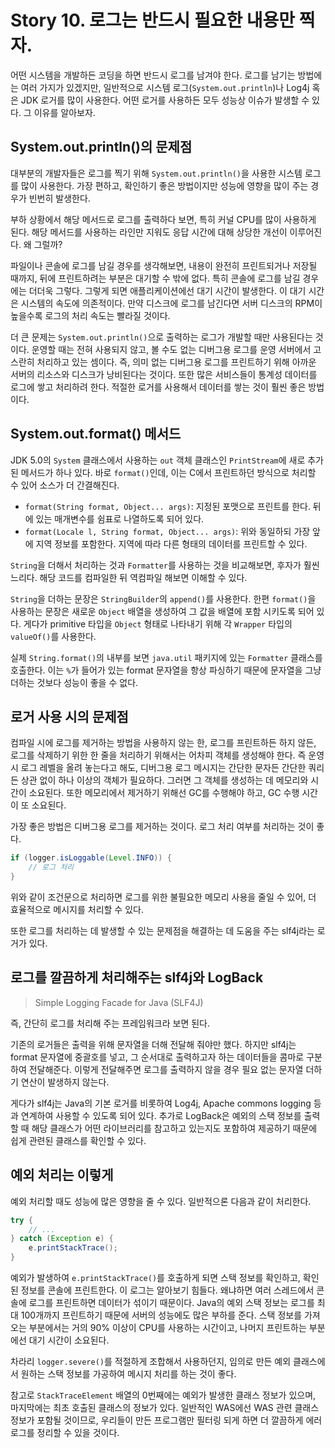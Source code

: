 # Story 10. 로그는 반드시 필요한 내용만 찍자.
어떤 시스템을 개발하든 코딩을 하면 반드시 로그를 남겨야 한다. 로그를 남기는 방법에는 여러 가지가 있겠지만, 일반적으로 시스템 로그(`System.out.println`)나 Log4j 혹은 JDK 로거를 많이 사용한다. 어떤 로거를 사용하든 모두 성능상 이슈가 발생할 수 있다. 그 이유를 알아보자.

## System.out.println()의 문제점
대부분의 개발자들은 로그를 찍기 위해 `System.out.println()`을 사용한 시스템 로그를 많이 사용한다. 가장 편하고, 확인하기 좋은 방법이지만 성능에 영향을 많이 주는 경우가 빈번히 발생한다.

부하 상황에서 해당 메서드로 로그를 출력하다 보면, 특히 커널 CPU를 많이 사용하게 된다. 해당 메서드를 사용하는 라인만 지워도 응답 시간에 대해 상당한 개선이 이루어진다. 왜 그럴까?

파일이나 콘솔에 로그를 남길 경우를 생각해보면, 내용이 완전히 프린트되거나 저장될 때까지, 뒤에 프린트하려는 부분은 대기할 수 밖에 없다. 특히 콘솔에 로그를 남길 경우에는 더더욱 그렇다. 그렇게 되면 애플리케이션에선 대기 시간이 발생한다. 이 대기 시간은 시스템의 속도에 의존적이다. 만약 디스크에 로그를 남긴다면 서버 디스크의 RPM이 높을수록 로그의 처리 속도는 빨라질 것이다.

더 큰 문제는 `System.out.println()`으로 출력하는 로그가 개발할 때만 사용된다는 것이다. 운영할 때는 전혀 사용되지 않고, 볼 수도 없는 디버그용 로그를 운영 서버에서 고스란히 처리하고 있는 셈이다. 즉, 의미 없는 디버그용 로그를 프린트하기 위해 아까운 서버의 리소스와 디스크가 낭비된다는 것이다. 또한 많은 서비스들이 통계성 데이터를 로그에 쌓고 처리하려 한다. 적절한 로거를 사용해서 데이터를 쌓는 것이 훨씬 좋은 방법이다.

## System.out.format() 메서드
JDK 5.0의 `System` 클래스에서 사용하는 `out` 객체 클래스인 `PrintStream`에 새로 추가된 메서드가 하나 있다. 바로 `format()`인데, 이는 C에서 프린트하던 방식으로 처리할 수 있어 소스가 더 간결해진다.

- `format(String format, Object... args)`: 지정된 포맷으로 프린트를 한다. 뒤에 있는 매개변수를 쉼표로 나열하도록 되어 있다.
- `format(Locale l, String format, Object... args)`: 위와 동일하되 가장 앞에 지역 정보를 포함한다. 지역에 따라 다른 형태의 데이터를 프린트할 수 있다.

`String`을 더해서 처리하는 것과 `Formatter`를 사용하는 것을 비교해보면, 후자가 훨씬 느리다. 해당 코드를 컴파일한 뒤 역컴파일 해보면 이해할 수 있다.

`String`을 더하는 문장은 `StringBuilder`의 `append()`를 사용한다. 한편 `format()`을 사용하는 문장은 새로운 `Object` 배열을 생성하여 그 값을 배열에 포함 시키도록 되어 있다. 게다가 primitive 타입을 `Object` 형태로 나타내기 위해 각 `Wrapper` 타입의 `valueOf()`를 사용한다.

실제 `String.format()`의 내부를 보면 `java.util` 패키지에 있는 `Formatter` 클래스를 호출한다. 이는 `%`가 들어가 있는 format 문자열을 항상 파싱하기 때문에 문자열을 그냥 더하는 것보다 성능이 좋을 수 없다.

## 로거 사용 시의 문제점
컴파일 시에 로그를 제거하는 방법을 사용하지 않는 한, 로그를 프린트하든 하지 않든, 로그를 삭제하기 위한 한 줄을 처리하기 위해서는 어차피 객체를 생성해야 한다. 즉 운영 시 로그 레벨을 올려 놓는다고 해도, 디버그용 로그 메시지는 간단한 문자든 간단한 쿼리든 상관 없이 하나 이상의 객체가 필요하다. 그러면 그 객체를 생성하는 데 메모리와 시간이 소요된다. 또한 메모리에서 제거하기 위해선 GC를 수행해야 하고, GC 수행 시간이 또 소요된다.

가장 좋은 방법은 디버그용 로그를 제거하는 것이다. 로그 처리 여부를 처리하는 것이 좋다.

```java
if (logger.isLoggable(Level.INFO)) {
    // 로그 처리
}
```

위와 같이 조건문으로 처리하면 로그를 위한 불필요한 메모리 사용을 줄일 수 있어, 더 효율적으로 메시지를 처리할 수 있다.

또한 로그를 처리하는 데 발생할 수 있는 문제점을 해결하는 데 도움을 주는 slf4j라는 로거가 있다.

## 로그를 깔끔하게 처리해주는 slf4j와 LogBack
> Simple Logging Facade for Java (SLF4J)

즉, 간단히 로그를 처리해 주는 프레임워크라 보면 된다.

기존의 로거들은 출력을 위해 문자열을 더해 전달해 줘야만 했다. 하지만 slf4j는 format 문자열에 중괄호를 넣고, 그 순서대로 출력하고자 하는 데이터들을 콤마로 구분하여 전달해준다. 이렇게 전달해주면 로그를 출력하지 않을 경우 필요 없는 문자열 더하기 연산이 발생하지 않는다.

게다가 slf4j는 Java의 기본 로거를 비롯하여 Log4j, Apache commons logging 등과 연계하여 사용할 수 있도록 되어 있다. 추가로 LogBack은 예외의 스택 정보를 출력할 때 해당 클래스가 어떤 라이브러리를 참고하고 있는지도 포함하여 제공하기 때문에 쉽게 관련된 클래스를 확인할 수 있다.

## 예외 처리는 이렇게
예외 처리할 때도 성능에 많은 영향을 줄 수 있다. 일반적으론 다음과 같이 처리한다.

```java
try {
    // ...
} catch (Exception e) {
    e.printStackTrace();
}
```

예외가 발생하여 `e.printStackTrace()`를 호출하게 되면 스택 정보를 확인하고, 확인된 정보를 콘솔에 프린트한다. 이 로그는 알아보기 힘들다. 왜냐하면 여러 스레드에서 콘솔에 로그를 프린트하면 데이터가 섞이기 때문이다. Java의 예외 스택 정보는 로그를 최대 100개까지 프린트하기 때문에 서버의 성능에도 많은 부하를 준다. 스택 정보를 가져오는 부분에서는 거의 90% 이상이 CPU를 사용하는 시간이고, 나머지 프린트하는 부분에선 대기 시간이 소요된다.

차라리 `logger.severe()`를 적절하게 조합해서 사용하던지, 임의로 만든 예외 클래스에서 원하는 스택 정보를 가공하여 메시지 처리를 하는 것이 좋다.

참고로 `StackTraceElement` 배열의 0번째에는 예외가 발생한 클래스 정보가 있으며, 마지막에는 최초 호출된 클래스의 정보가 있다. 일반적인 WAS에선 WAS 관련 클래스 정보가 포함될 것이므로, 우리들이 만든 프로그램만 필터링 되게 하면 더 깔끔하게 에러 로그를 정리할 수 있을 것이다.